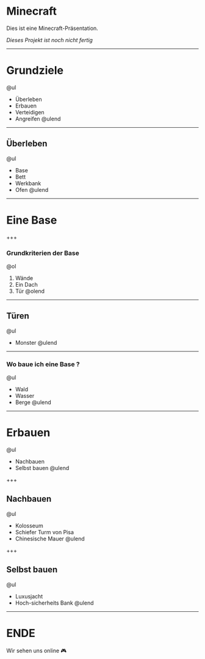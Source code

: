 # Minecraft

Dies ist eine Minecraft-Präsentation.

_Dieses Projekt ist noch nicht fertig_

---

# Grundziele

@ul
- Überleben
- Erbauen
- Verteidigen
- Angreifen
@ulend

---

## Überleben

@ul
- Base
- Bett
- Werkbank
- Ofen
@ulend

---

# Eine Base

+++

### Grundkriterien der Base

@ol
1. Wände 
1. Ein Dach 
1. Tür
@olend

---

## Türen

@ul
- Monster 
@ulend

---

### Wo baue ich eine Base ?

@ul
- Wald
- Wasser
- Berge
@ulend

---

# Erbauen

@ul
- Nachbauen
- Selbst bauen
@ulend

+++

## Nachbauen

@ul
- Kolosseum
- Schiefer Turm von Pisa
- Chinesische Mauer
@ulend

+++

## Selbst bauen

@ul
- Luxusjacht
- Hoch-sicherheits Bank
@ulend

---

# ENDE

Wir sehen uns online 🎮
